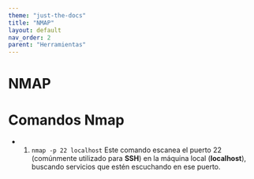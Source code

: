 ```yaml
---
theme: "just-the-docs"
title: "NMAP"
layout: default
nav_order: 2
parent: "Herramientas"
---
```

# NMAP
# Comandos Nmap
- 1. `nmap -p 22 localhost`
Este comando escanea el puerto 22 (comúnmente utilizado para **SSH**) en la máquina local (**localhost**), buscando servicios que estén escuchando en ese puerto.

